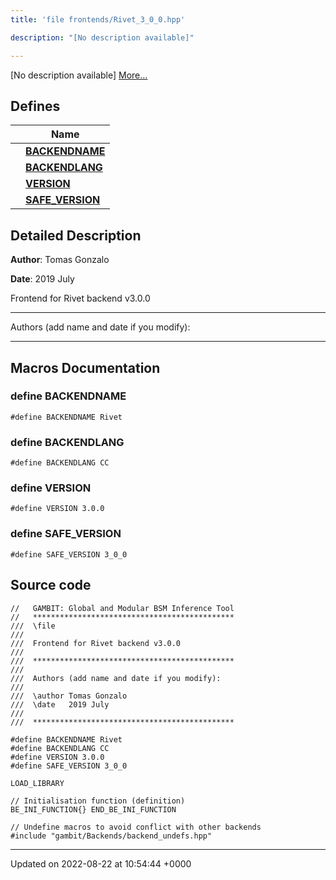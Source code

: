 ```yaml
---
title: 'file frontends/Rivet_3_0_0.hpp'

description: "[No description available]"

---
```







[No description available] [More...](#detailed-description)

## Defines

|                | Name           |
| -------------- | -------------- |
|  | **[BACKENDNAME](/documentation/code/gambit_2-2/files/rivet__3__0__0_8hpp/#define-backendname)**  |
|  | **[BACKENDLANG](/documentation/code/gambit_2-2/files/rivet__3__0__0_8hpp/#define-backendlang)**  |
|  | **[VERSION](/documentation/code/gambit_2-2/files/rivet__3__0__0_8hpp/#define-version)**  |
|  | **[SAFE_VERSION](/documentation/code/gambit_2-2/files/rivet__3__0__0_8hpp/#define-safe-version)**  |

## Detailed Description


**Author**: Tomas Gonzalo 

**Date**: 2019 July

Frontend for Rivet backend v3.0.0



------------------

Authors (add name and date if you modify):



------------------




## Macros Documentation

### define BACKENDNAME

```
#define BACKENDNAME Rivet
```


### define BACKENDLANG

```
#define BACKENDLANG CC
```


### define VERSION

```
#define VERSION 3.0.0
```


### define SAFE_VERSION

```
#define SAFE_VERSION 3_0_0
```


## Source code

```
//   GAMBIT: Global and Modular BSM Inference Tool
//   *********************************************
///  \file
///
///  Frontend for Rivet backend v3.0.0
///
///  *********************************************
///
///  Authors (add name and date if you modify):
///
///  \author Tomas Gonzalo
///  \date   2019 July
///
///  *********************************************

#define BACKENDNAME Rivet
#define BACKENDLANG CC
#define VERSION 3.0.0
#define SAFE_VERSION 3_0_0

LOAD_LIBRARY

// Initialisation function (definition)
BE_INI_FUNCTION{} END_BE_INI_FUNCTION

// Undefine macros to avoid conflict with other backends
#include "gambit/Backends/backend_undefs.hpp"
```


-------------------------------

Updated on 2022-08-22 at 10:54:44 +0000
